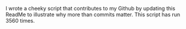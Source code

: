 I wrote a cheeky script that contributes to my Github by updating this ReadMe to illustrate why more than commits matter. This script has run 3560 times.